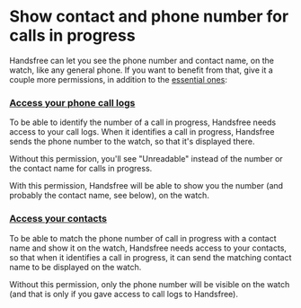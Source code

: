 # Show contact and phone number for calls in progress

Handsfree can let you see the phone number and contact name, on the watch, like any general phone. If you want to benefit from that, give it a couple more permissions, in addition to the [essential ones](link://onboarding_essentials):

### [Access your phone call logs](permissions://?manifest=android.permission.READ_CALL_LOG)

To be able to identify the number of a call in progress, Handsfree needs access to your call logs. When it identifies a call in progress, Handsfree sends the phone number to the watch, so that it's displayed there.

Without this permission, you'll see "Unreadable" instead of the number or the contact name for calls in progress.

With this permission, Handsfree will be able to show you the number (and probably the contact name, see below), on the watch.

### [Access your contacts](permissions://?manifest=android.permission.READ_CONTACTS)

To be able to match the phone number of call in progress with a contact name and show it on the watch, Handsfree needs access to your contacts, so that when it identifies a call in progress, it can send the matching contact name to be displayed on the watch.

Without this permission, only the phone number will be visible on the watch (and that is only if you gave access to call logs to Handsfree).
